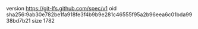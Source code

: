 version https://git-lfs.github.com/spec/v1
oid sha256:9ab30e782be1fa918fe3f4b9b9e281c46555f95a2b96eea6c01bda9938bd7b21
size 1782
